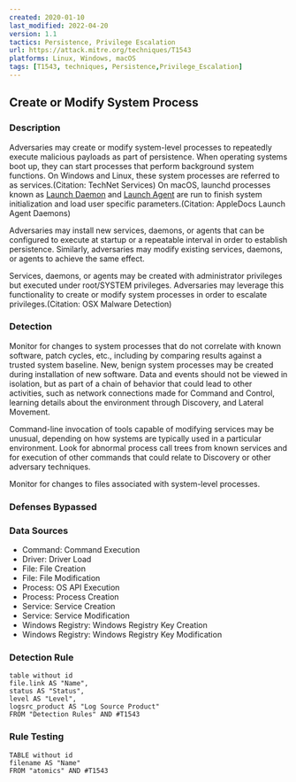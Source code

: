 ```yaml
---
created: 2020-01-10
last_modified: 2022-04-20
version: 1.1
tactics: Persistence, Privilege Escalation
url: https://attack.mitre.org/techniques/T1543
platforms: Linux, Windows, macOS
tags: [T1543, techniques, Persistence,Privilege_Escalation]
---
```


## Create or Modify System Process

### Description

Adversaries may create or modify system-level processes to repeatedly execute malicious payloads as part of persistence. When operating systems boot up, they can start processes that perform background system functions. On Windows and Linux, these system processes are referred to as services.(Citation: TechNet Services) On macOS, launchd processes known as [Launch Daemon](https://attack.mitre.org/techniques/T1543/004) and [Launch Agent](https://attack.mitre.org/techniques/T1543/001) are run to finish system initialization and load user specific parameters.(Citation: AppleDocs Launch Agent Daemons) 

Adversaries may install new services, daemons, or agents that can be configured to execute at startup or a repeatable interval in order to establish persistence. Similarly, adversaries may modify existing services, daemons, or agents to achieve the same effect.  

Services, daemons, or agents may be created with administrator privileges but executed under root/SYSTEM privileges. Adversaries may leverage this functionality to create or modify system processes in order to escalate privileges.(Citation: OSX Malware Detection)  

### Detection

Monitor for changes to system processes that do not correlate with known software, patch cycles, etc., including by comparing results against a trusted system baseline. New, benign system processes may be created during installation of new software. Data and events should not be viewed in isolation, but as part of a chain of behavior that could lead to other activities, such as network connections made for Command and Control, learning details about the environment through Discovery, and Lateral Movement.  

Command-line invocation of tools capable of modifying services may be unusual, depending on how systems are typically used in a particular environment. Look for abnormal process call trees from known services and for execution of other commands that could relate to Discovery or other adversary techniques. 

Monitor for changes to files associated with system-level processes.

### Defenses Bypassed



### Data Sources

  - Command: Command Execution
  -  Driver: Driver Load
  -  File: File Creation
  -  File: File Modification
  -  Process: OS API Execution
  -  Process: Process Creation
  -  Service: Service Creation
  -  Service: Service Modification
  -  Windows Registry: Windows Registry Key Creation
  -  Windows Registry: Windows Registry Key Modification
### Detection Rule

```dataview
table without id
file.link AS "Name",
status AS "Status",
level AS "Level",
logsrc_product AS "Log Source Product"
FROM "Detection Rules" AND #T1543
```

### Rule Testing

```dataview
TABLE without id
filename AS "Name"
FROM "atomics" AND #T1543
```
